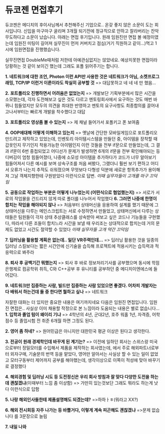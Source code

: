 # 듀코젠 면접후기 #
듀코젠은 메디치의 후이사님께서 추천해주신 기업으로.. 온갖 좋지 않은 소문이 도는 회사입니다. 
신입을 마구마구 굴리며 3개월 되기전에 정규직으로 안하고 잘라버리는 잔악무도하다고 소문이 났습니다. 
아래는 면접 후기입니다. 원래 임원진만 면접 볼 예정이였는데 임원진 미팅이 길어져 실무진이 먼저 커버치고 점심(거기 직원하고 같이...)먹고 
1시에 임원면접을 진행했습니다. 



실무진면접
DoubleMe때처럼 저한테 아예관심없지는 않았네요. 예상치못한 면접이라 당황하는 것 같이 보이긴 했는데 그래도 포폴 읽어주기는 합니다.


**1. 네트워크에 대한 조언, Photon 이런 API만 사용한 것은 네트워크가 아님, 소켓프로그래밍, TCP/IP 이런거 이론이라도 착실히 공부할 것**
=> 대답못하고 네 네 네 만 했음... 


**2. 포트폴리오 진행하면서 어려움은 없었는지**
=> 개발보단 기획부분에서 많은 시간을 소모했는데, 각자 도전해보고 싶은 것도 다르고 멘토링회사에서 요구하는 것도 매번 바뀌니 힘들었지만 모두의 의견을 최대한 반영하고 멘토의 요구사항도 최종합의를 끌어내고나서부터는 빠르게 개발을 착수했다고 대답 


**3. 포트폴리오 영상좀 볼 수 있는지**
=> 제 채널 들어가서 포폴키고 폰 보여줌


**4. OOP에대해 어떻게 이해하고 있는지**
=> 옛날에 간단한 모바일게임으로 포트폴리오 만드려고 제작하고 있었는데, 인벤토리 아이템시스템을 만들던 중, 아이템을 장착할 때 갑옷인지 무기인지 착용가능한 아이템인지 이런 것들을 전부 if문으로 만들었는데, 그 결과 if문이 6번 중첩되었고 어디선가 문제가 발생하면 6개의 if문을 전부 확인해야되는 등 디버깅이 엄청 힘들어졌다, 나중에 소모성 아이템을 추가하다가 코드가 너무 알아보기 힘들어져서 다른 예시를 보며 상속구조를 처음 써봤다, 그랬더니 훨씬 보기 편하고 어디서 오류가 나는지 추적도 쉬워졌으며 무엇보다 다형성 덕분에 새로운 항목추가가 용이해져 그날 객체지향한테 구원받았다 이런식으로 답변. *이때 실무자들이 고개를 마구 끄덕임*


**5. 공동으로 작업하는 부분은 어떻게 나누었는지 (어떤식으로 협업했는지)**
=> 서로가 서로의 작업물을 건드리지 않게 따로 폴더를 나누어서 작업했다
**6. 그러면 나중에 한명이 합치는 작업을 해야되지 않나**
=> 처음부터 상태머신을 응용하여 설계를 했기 때문에 그 상태머신을 다루는 메인스크립트는 서로 수정하면서 만들었고, 상태머신에서 다루는 상태들은 팀원들이 각자 상태 추상클래스를 상속받아 써보고 싶은 코드나 기능들을 구현했다, 따라서 다른 조들이 합치느라 시간을 보낼 때 우리조는 상대적으로 합치는데 거의 문제도 없었고 시간도 절약할 수 있었다 *이때 실무자들 고개 약간 끄덕임*


**7. 딥러닝을 활용할 계획은 없는데.. 일단 VR주력인데...**
=> 딥러닝 활용한 것을 일종의 딥러닝 스킬보다는 짧은 시간안에 신기술을 습득해 프로젝트에 적용시키는 습득력과 적응력으로 봐주라


**8. 퇴사 후 공백기간 뭐했는지**
=> 퇴사 후 바로 정보처리기사를 공부했으며 동시에 학점은행제로 컴공학위 취득, C와 C++공부 후 유니티를 공부하던 중 메디치이엔에스에 들어갔다.


**9. 네트워크만 집중하는 사람, 빌드만 집중하는 사람 있었으면 좋겠다. 어차피 개발자는 다 배워서 하는건데 둘 중 한다면 뭘하고 싶나**
=> 네트워크


자잘한 대화는 더 있지만 중요한 내용은 여기까지네요 다음은 임원진 면접입니다. 
임원진 면접은.. 사실상 이미 채용할 작정으로 본 느낌이라 도움되는 내용은 별로 없습니다...
**1. 입학과 졸업 텀이 왜이리 기냐**
=> 4학년의 4년, 군대2년, 호주 워홀 1년, 자격증, 어학점수 등 졸업시험 전 취준 6개월 하면 그정도 된다.


**2. 영어 좀 하네?**
=> 원어민급은 아니지만 대한민국 평균 이상은 된다고 생각한다.


**3. 전공이 원래 경제학인데 바꾸게 된 계기는?**
=> 이전에 일하던 회사는 스위스랑 미국으로부터 정밀모터를 수입해서 제품을 제작하는 회사였는데, 
에서 주로 해외파트너로부터 외자구매, 기술문의 번역 등을 맡았다, 영어만 알아서는 사실상 할 수 있는 일이 없었고 모터구동부터 제어까지 공부를 해야했는데, 생각이상으로 이쪽이 적성에 맞아 바꾸기로 결정했다


**4. 해외경험 및 딥러닝 시도 등 도전정신은 우리 회사 방침과 잘 맞다 다양한 도전을 하는데 괜찮겠냐**(이때부터 느낌 좀 이상함)
=> 가만히 있는것보단 그래도 뭐라도 하는게 낫다 이런식으로 답함


**5. 나랑 해외인사들한테 제품설명해도 되겠는데?**
=>하하ㅏㅎ(뭐라고 XX?)


**6. 해외 전시회등 자주 나가는 등 바쁠거다, 이렇게 계속 피곤해도 괜찮겠냐**
=>문제 없습니다 를 3문장으로 늘림


**7. 내일 나와**
